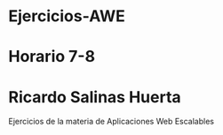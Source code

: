 # Ejercicios-AWE
# Horario 7-8
# Ricardo Salinas Huerta
Ejercicios de la materia de Aplicaciones Web Escalables
